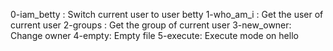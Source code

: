 0-iam_betty : Switch current user to user betty
1-who_am_i : Get the user of current user
2-groups : Get the group of current user
3-new_owner: Change owner
4-empty: Empty file
5-execute: Execute mode on hello
